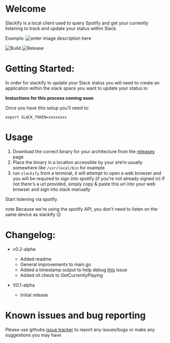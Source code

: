 # Welcome

Slackify is a local client used to query Spotify and get your currently listening to track and update your status within Slack.

Example: 
![enter image description here](https://user-images.githubusercontent.com/63231900/194503307-cd64595d-1ab8-40dd-aa0a-b55728512d6a.png)


![Build](https://github.com/markpendlebury/Slackify/workflows/Build/badge.svg)
![Release](https://github.com/markpendlebury/Slackify/workflows/Release/badge.svg)

    
# Getting Started:
In order for slackify to update your Slack status you will need to create an application within the slack space you want to update your status in: 

**Instuctions for this process coming soon**

Once you have this setup you'll need to: 
```
export SLACK_TOKEN=xxxxxxxx
```


# Usage
1. Download the correct binary for your architecture from the [releases](https://github.com/markpendlebury/Slackify/releases) page
2. Place the binary in a location accessible by your `$PATH` usually somewhere like `/usr/local/bin` for example
3. run `slackify` from a terminal, it will attempt to open a web browser and you will be required to sign into spotify (if you're not already signed in) 
  If not there's a url provided, simply copy & paste this url into your web browser and sign into slack manually

Start listening via spotify. 

*note*
Because we're using the spotify API, you don't need to listen on the same device as slackify :wink:
  
# Changelog:
- v0.2-alpha 
  - Added readme
  - General improvements to main.go 
  - Added a timestamp output to help debug [this](https://github.com/markpendlebury/Slackify/issues/8) issue
  - Added nil check to GetCurrentlyPlaying
  
- V0.1-alpha 
  - Initial release



# Known issues and bug reporting

Please use githubs [issue tracker](https://github.com/markpendlebury/Slackify/issues) to report any issues/bugs or make any suggestions you may have
